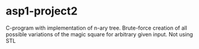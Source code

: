 # asp1-project2
C-program with implementation of n-ary tree. Brute-force creation of all possible variations of the magic square for arbitrary given input. Not using STL
